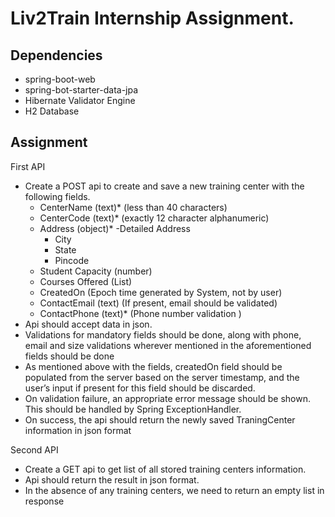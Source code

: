 # Liv2Train Internship Assignment.

## Dependencies
- spring-boot-web
- spring-bot-starter-data-jpa
- Hibernate Validator Engine
- H2 Database

## Assignment
First API
- Create a POST api to create and save a new training center with the following
fields.
  - CenterName (text)* (less than 40 characters)
  - CenterCode (text)* (exactly 12 character alphanumeric)
  - Address (object)*
    -Detailed Address
    - City
    - State
    - Pincode
  - Student Capacity (number)
  - Courses Offered (List<text>)
  - CreatedOn (Epoch time generated by System, not by user)
  - ContactEmail (text) (If present, email should be validated)
  - ContactPhone (text)* (Phone number validation )
- Api should accept data in json.
- Validations for mandatory fields should be done, along with phone, email and size
validations wherever mentioned in the aforementioned fields should be done
- As mentioned above with the fields, createdOn field should be populated from the
server based on the server timestamp, and the user’s input if present for this field
should be discarded.
- On validation failure, an appropriate error message should be shown. This should
be handled by Spring ExceptionHandler.
- On success, the api should return the newly saved TraningCenter information in
json format

 Second API
- Create a GET api to get list of all stored training centers information.
- Api should return the result in json format.
- In the absence of any training centers, we need to return an empty list in response
